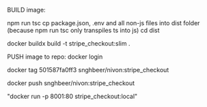 BUILD image:


npm run tsc
cp package.json, .env and all non-js files into dist folder (because npm run tsc only transpiles ts into js)
cd dist

docker buildx build -t stripe_checkout:slim .

PUSH image to repo:
docker login

docker tag 501587fa0ff3 snghbeer/nivon:stripe_checkout

docker push snghbeer/nivon:stripe_checkout

"docker run -p 8001:80 stripe_checkout:local"